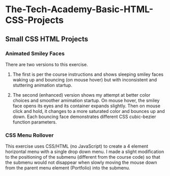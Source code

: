 # The-Tech-Academy-Basic-HTML-CSS-Projects
## Small CSS HTML Projects

### Animated Smiley Faces
There are two versions to this exercise.  
1. The first is per the course instructions and shows sleeping smiley faces waking up and bouncing (on mouse hover) but with inconsistent and stuttering animation startup. 

2. The second (enhanced) version shows my attempt at better color choices and smoother amimation startup. On mouse hover, the 
smiley face opens its eyes and its container expands slightly.  Then on mouse click and hold, it changes to a more saturated color 
and bounces up and down.  Each bouncing face demonstrates different CSS cubic-bezier function parameters.

### CSS Menu Rollover
This exercise uses CSS/HTML (no JavaScript) to create a 4 element horizontal menu with a single drop down menu.  I made a slight modification to the positioning of the submenu (different from the course code) so that the submenu would not disappear when slowly moving the mouse down from the parent menu element (Portfolio) into the submenu.
